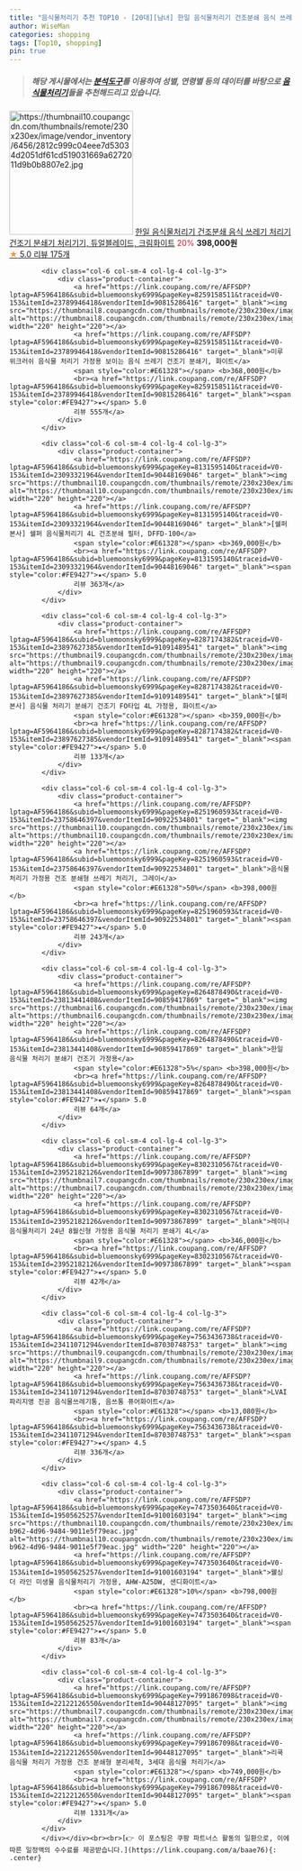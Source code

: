 ```yaml
---
title: "음식물처리기 추천 TOP10 - [20대][남녀] 한일 음식물처리기 건조분쇄 음식 쓰레기 처리기 건조기 분쇄기 처리기기, 듀얼블레이드, 크림화이트"
author: WiseMan
categories: shopping
tags: [Top10, shopping]
pin: true
---
```


> ##### 해당 게시물에서는 [**분석도구**](https://itemscout.io/)를 이용하여 **성별**, **연령별** 등의 데이터를 바탕으로 [**음식물처리기**](https://link.coupang.com/a/baae76)들을 추천해드리고 있습니다.
<div class="container"><div class="row">
            <div class="col-6 col-sm-4 col-lg-4 col-lg-3">
                <div class="product-container">
                    <a href="https://link.coupang.com/re/AFFSDP?lptag=AF5964186&subid=bluemoonsky6999&pageKey=8224990899&traceid=V0-153&itemId=23652955323&vendorItemId=90795860618" target="_blank"><img src="https://thumbnail10.coupangcdn.com/thumbnails/remote/230x230ex/image/vendor_inventory/6456/2812c999c04eee7d53034d2051df61cd519031669a6272011d9b0b8807e2.jpg" alt="https://thumbnail10.coupangcdn.com/thumbnails/remote/230x230ex/image/vendor_inventory/6456/2812c999c04eee7d53034d2051df61cd519031669a6272011d9b0b8807e2.jpg" width="220" height="220"></a>
                    <a href="https://link.coupang.com/re/AFFSDP?lptag=AF5964186&subid=bluemoonsky6999&pageKey=8224990899&traceid=V0-153&itemId=23652955323&vendorItemId=90795860618" target="_blank">한일 음식물처리기 건조분쇄 음식 쓰레기 처리기 건조기 분쇄기 처리기기, 듀얼블레이드, 크림화이트</a>
                    <span style="color:#E61328">20%</span> <b>398,000원</b>
                    <br><a href="https://link.coupang.com/re/AFFSDP?lptag=AF5964186&subid=bluemoonsky6999&pageKey=8224990899&traceid=V0-153&itemId=23652955323&vendorItemId=90795860618" target="_blank"><span style="color:#FE9427">★</span> 5.0
                    리뷰 175개</a>
                </div>
            </div>
            
            <div class="col-6 col-sm-4 col-lg-4 col-lg-3">
                <div class="product-container">
                    <a href="https://link.coupang.com/re/AFFSDP?lptag=AF5964186&subid=bluemoonsky6999&pageKey=8259158511&traceid=V0-153&itemId=23789946418&vendorItemId=90815286416" target="_blank"><img src="https://thumbnail8.coupangcdn.com/thumbnails/remote/230x230ex/image/vendor_inventory/6cfb/1ec27b7156338d0de3aa8c5c4895105c8a3db601b0c683c7dad502b4078b.jpg" alt="https://thumbnail8.coupangcdn.com/thumbnails/remote/230x230ex/image/vendor_inventory/6cfb/1ec27b7156338d0de3aa8c5c4895105c8a3db601b0c683c7dad502b4078b.jpg" width="220" height="220"></a>
                    <a href="https://link.coupang.com/re/AFFSDP?lptag=AF5964186&subid=bluemoonsky6999&pageKey=8259158511&traceid=V0-153&itemId=23789946418&vendorItemId=90815286416" target="_blank">미루 위크러쉬 음식물 처리기 가정용 보이는 음식 쓰레기 건조기 분쇄기, 화이트</a>
                    <span style="color:#E61328"></span> <b>368,000원</b>
                    <br><a href="https://link.coupang.com/re/AFFSDP?lptag=AF5964186&subid=bluemoonsky6999&pageKey=8259158511&traceid=V0-153&itemId=23789946418&vendorItemId=90815286416" target="_blank"><span style="color:#FE9427">★</span> 5.0
                    리뷰 555개</a>
                </div>
            </div>
            
            <div class="col-6 col-sm-4 col-lg-4 col-lg-3">
                <div class="product-container">
                    <a href="https://link.coupang.com/re/AFFSDP?lptag=AF5964186&subid=bluemoonsky6999&pageKey=8131595140&traceid=V0-153&itemId=23093321964&vendorItemId=90448169046" target="_blank"><img src="https://thumbnail10.coupangcdn.com/thumbnails/remote/230x230ex/image/vendor_inventory/f5d4/d9e6d053508cea3d599833bf6ba9cd4921c5facd062d8fd517c1b2dd77a5.png" alt="https://thumbnail10.coupangcdn.com/thumbnails/remote/230x230ex/image/vendor_inventory/f5d4/d9e6d053508cea3d599833bf6ba9cd4921c5facd062d8fd517c1b2dd77a5.png" width="220" height="220"></a>
                    <a href="https://link.coupang.com/re/AFFSDP?lptag=AF5964186&subid=bluemoonsky6999&pageKey=8131595140&traceid=V0-153&itemId=23093321964&vendorItemId=90448169046" target="_blank">[쉘퍼본사] 쉘퍼 음식물처리기 4L 건조분쇄 필터, DFFD-100</a>
                    <span style="color:#E61328"></span> <b>369,000원</b>
                    <br><a href="https://link.coupang.com/re/AFFSDP?lptag=AF5964186&subid=bluemoonsky6999&pageKey=8131595140&traceid=V0-153&itemId=23093321964&vendorItemId=90448169046" target="_blank"><span style="color:#FE9427">★</span> 5.0
                    리뷰 363개</a>
                </div>
            </div>
            
            <div class="col-6 col-sm-4 col-lg-4 col-lg-3">
                <div class="product-container">
                    <a href="https://link.coupang.com/re/AFFSDP?lptag=AF5964186&subid=bluemoonsky6999&pageKey=8287174382&traceid=V0-153&itemId=23897627385&vendorItemId=91091489541" target="_blank"><img src="https://thumbnail9.coupangcdn.com/thumbnails/remote/230x230ex/image/vendor_inventory/3337/42ca5e9d33f7303fe477865b2e344bdb621cd92e371f375605f0b4aa8d4d.png" alt="https://thumbnail9.coupangcdn.com/thumbnails/remote/230x230ex/image/vendor_inventory/3337/42ca5e9d33f7303fe477865b2e344bdb621cd92e371f375605f0b4aa8d4d.png" width="220" height="220"></a>
                    <a href="https://link.coupang.com/re/AFFSDP?lptag=AF5964186&subid=bluemoonsky6999&pageKey=8287174382&traceid=V0-153&itemId=23897627385&vendorItemId=91091489541" target="_blank">[쉘퍼본사] 음식물 처리기 분쇄기 건조기 FO타입 4L 가정용, 화이트</a>
                    <span style="color:#E61328"></span> <b>359,000원</b>
                    <br><a href="https://link.coupang.com/re/AFFSDP?lptag=AF5964186&subid=bluemoonsky6999&pageKey=8287174382&traceid=V0-153&itemId=23897627385&vendorItemId=91091489541" target="_blank"><span style="color:#FE9427">★</span> 5.0
                    리뷰 133개</a>
                </div>
            </div>
            
            <div class="col-6 col-sm-4 col-lg-4 col-lg-3">
                <div class="product-container">
                    <a href="https://link.coupang.com/re/AFFSDP?lptag=AF5964186&subid=bluemoonsky6999&pageKey=8251960593&traceid=V0-153&itemId=23758646397&vendorItemId=90922534801" target="_blank"><img src="https://thumbnail10.coupangcdn.com/thumbnails/remote/230x230ex/image/vendor_inventory/29eb/4a0dce0855805ccdfd27bf51f8eff89408f6169fbd45cf0d7b2963fd7c20.jpg" alt="https://thumbnail10.coupangcdn.com/thumbnails/remote/230x230ex/image/vendor_inventory/29eb/4a0dce0855805ccdfd27bf51f8eff89408f6169fbd45cf0d7b2963fd7c20.jpg" width="220" height="220"></a>
                    <a href="https://link.coupang.com/re/AFFSDP?lptag=AF5964186&subid=bluemoonsky6999&pageKey=8251960593&traceid=V0-153&itemId=23758646397&vendorItemId=90922534801" target="_blank">음식물처리기 가정용 건조 분쇄형 쓰레기 처리기, 그레이</a>
                    <span style="color:#E61328">50%</span> <b>398,000원</b>
                    <br><a href="https://link.coupang.com/re/AFFSDP?lptag=AF5964186&subid=bluemoonsky6999&pageKey=8251960593&traceid=V0-153&itemId=23758646397&vendorItemId=90922534801" target="_blank"><span style="color:#FE9427">★</span> 5.0
                    리뷰 243개</a>
                </div>
            </div>
            
            <div class="col-6 col-sm-4 col-lg-4 col-lg-3">
                <div class="product-container">
                    <a href="https://link.coupang.com/re/AFFSDP?lptag=AF5964186&subid=bluemoonsky6999&pageKey=8264878490&traceid=V0-153&itemId=23813441408&vendorItemId=90859417869" target="_blank"><img src="https://thumbnail6.coupangcdn.com/thumbnails/remote/230x230ex/image/vendor_inventory/da95/5b814f097135ed7a643d3cf90f6e7cfb57b7bcf94b555f958f4b3a1ab262.jpg" alt="https://thumbnail6.coupangcdn.com/thumbnails/remote/230x230ex/image/vendor_inventory/da95/5b814f097135ed7a643d3cf90f6e7cfb57b7bcf94b555f958f4b3a1ab262.jpg" width="220" height="220"></a>
                    <a href="https://link.coupang.com/re/AFFSDP?lptag=AF5964186&subid=bluemoonsky6999&pageKey=8264878490&traceid=V0-153&itemId=23813441408&vendorItemId=90859417869" target="_blank">한일 음식물 처리기 분쇄기 건조기 가정용</a>
                    <span style="color:#E61328">5%</span> <b>398,000원</b>
                    <br><a href="https://link.coupang.com/re/AFFSDP?lptag=AF5964186&subid=bluemoonsky6999&pageKey=8264878490&traceid=V0-153&itemId=23813441408&vendorItemId=90859417869" target="_blank"><span style="color:#FE9427">★</span> 5.0
                    리뷰 64개</a>
                </div>
            </div>
            
            <div class="col-6 col-sm-4 col-lg-4 col-lg-3">
                <div class="product-container">
                    <a href="https://link.coupang.com/re/AFFSDP?lptag=AF5964186&subid=bluemoonsky6999&pageKey=8302310567&traceid=V0-153&itemId=23952182126&vendorItemId=90973867899" target="_blank"><img src="https://thumbnail7.coupangcdn.com/thumbnails/remote/230x230ex/image/vendor_inventory/783e/d3c880b9a8b00c5ad86f41ee377369cfd6815a79f4f4a06824e15c5e7750.jpg" alt="https://thumbnail7.coupangcdn.com/thumbnails/remote/230x230ex/image/vendor_inventory/783e/d3c880b9a8b00c5ad86f41ee377369cfd6815a79f4f4a06824e15c5e7750.jpg" width="220" height="220"></a>
                    <a href="https://link.coupang.com/re/AFFSDP?lptag=AF5964186&subid=bluemoonsky6999&pageKey=8302310567&traceid=V0-153&itemId=23952182126&vendorItemId=90973867899" target="_blank">레이나 음식물처리기 24년 8월신형 가정용 음식물 처리기 분쇄기 4L</a>
                    <span style="color:#E61328"></span> <b>346,000원</b>
                    <br><a href="https://link.coupang.com/re/AFFSDP?lptag=AF5964186&subid=bluemoonsky6999&pageKey=8302310567&traceid=V0-153&itemId=23952182126&vendorItemId=90973867899" target="_blank"><span style="color:#FE9427">★</span> 5.0
                    리뷰 42개</a>
                </div>
            </div>
            
            <div class="col-6 col-sm-4 col-lg-4 col-lg-3">
                <div class="product-container">
                    <a href="https://link.coupang.com/re/AFFSDP?lptag=AF5964186&subid=bluemoonsky6999&pageKey=7563436738&traceid=V0-153&itemId=23411071294&vendorItemId=87030748753" target="_blank"><img src="https://thumbnail9.coupangcdn.com/thumbnails/remote/230x230ex/image/vendor_inventory/1962/39773df5a7562ef1b05c62d477d445c9c8c7b1fee104b7746b5d34eff82e.jpg" alt="https://thumbnail9.coupangcdn.com/thumbnails/remote/230x230ex/image/vendor_inventory/1962/39773df5a7562ef1b05c62d477d445c9c8c7b1fee104b7746b5d34eff82e.jpg" width="220" height="220"></a>
                    <a href="https://link.coupang.com/re/AFFSDP?lptag=AF5964186&subid=bluemoonsky6999&pageKey=7563436738&traceid=V0-153&itemId=23411071294&vendorItemId=87030748753" target="_blank">LVAI 파리지앵 진공 음식물쓰레기통, 음쓰통 퓨어화이트</a>
                    <span style="color:#E61328"></span> <b>13,080원</b>
                    <br><a href="https://link.coupang.com/re/AFFSDP?lptag=AF5964186&subid=bluemoonsky6999&pageKey=7563436738&traceid=V0-153&itemId=23411071294&vendorItemId=87030748753" target="_blank"><span style="color:#FE9427">★</span> 4.5
                    리뷰 336개</a>
                </div>
            </div>
            
            <div class="col-6 col-sm-4 col-lg-4 col-lg-3">
                <div class="product-container">
                    <a href="https://link.coupang.com/re/AFFSDP?lptag=AF5964186&subid=bluemoonsky6999&pageKey=7473503640&traceid=V0-153&itemId=19505625257&vendorItemId=91001603194" target="_blank"><img src="https://thumbnail10.coupangcdn.com/thumbnails/remote/230x230ex/image/retail/images/2024/08/27/15/4/d2132020-b962-4d96-9484-9011e5f79eac.jpg" alt="https://thumbnail10.coupangcdn.com/thumbnails/remote/230x230ex/image/retail/images/2024/08/27/15/4/d2132020-b962-4d96-9484-9011e5f79eac.jpg" width="220" height="220"></a>
                    <a href="https://link.coupang.com/re/AFFSDP?lptag=AF5964186&subid=bluemoonsky6999&pageKey=7473503640&traceid=V0-153&itemId=19505625257&vendorItemId=91001603194" target="_blank">웰싱 더 라인 미생물 음식물처리기 가정용, AHW-A25DW, 샌디화이트</a>
                    <span style="color:#E61328">10%</span> <b>798,000원</b>
                    <br><a href="https://link.coupang.com/re/AFFSDP?lptag=AF5964186&subid=bluemoonsky6999&pageKey=7473503640&traceid=V0-153&itemId=19505625257&vendorItemId=91001603194" target="_blank"><span style="color:#FE9427">★</span> 5.0
                    리뷰 83개</a>
                </div>
            </div>
            
            <div class="col-6 col-sm-4 col-lg-4 col-lg-3">
                <div class="product-container">
                    <a href="https://link.coupang.com/re/AFFSDP?lptag=AF5964186&subid=bluemoonsky6999&pageKey=7991867098&traceid=V0-153&itemId=22122126550&vendorItemId=90448127095" target="_blank"><img src="https://thumbnail7.coupangcdn.com/thumbnails/remote/230x230ex/image/vendor_inventory/0caa/c8764f43be3e92caa2ba1e7343865ed3fa52c03859baf00158cd6d9ac110.jpg" alt="https://thumbnail7.coupangcdn.com/thumbnails/remote/230x230ex/image/vendor_inventory/0caa/c8764f43be3e92caa2ba1e7343865ed3fa52c03859baf00158cd6d9ac110.jpg" width="220" height="220"></a>
                    <a href="https://link.coupang.com/re/AFFSDP?lptag=AF5964186&subid=bluemoonsky6999&pageKey=7991867098&traceid=V0-153&itemId=22122126550&vendorItemId=90448127095" target="_blank">리쿡 음식물 처리기 가정용 건조 분쇄형 분리세척, 3세대 음식물 처리기</a>
                    <span style="color:#E61328"></span> <b>749,000원</b>
                    <br><a href="https://link.coupang.com/re/AFFSDP?lptag=AF5964186&subid=bluemoonsky6999&pageKey=7991867098&traceid=V0-153&itemId=22122126550&vendorItemId=90448127095" target="_blank"><span style="color:#FE9427">★</span> 5.0
                    리뷰 1331개</a>
                </div>
            </div>
            </div></div><br><br>[👉 이 포스팅은 쿠팡 파트너스 활동의 일환으로, 이에 따른 일정액의 수수료를 제공받습니다.](https://link.coupang.com/a/baae76){: .center}